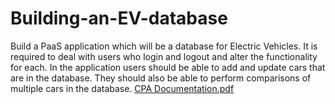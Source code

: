 # Building-an-EV-database
Build a PaaS application which will be a database for Electric Vehicles. It is required to deal with users who login and logout and alter the functionality for each. In the application users should be able to add and update cars that are in the database. They should also be able to perform comparisons of multiple cars in the database.
[CPA Documentation.pdf](https://github.com/yusuffff/Building-an-EV-database/files/9739552/CPA.Documentation.pdf)
